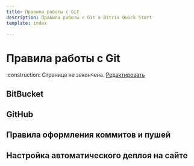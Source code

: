 ```yaml
---
title: Правила работы с Git
description: Правила работы с Git в Bitrix Quick Start
template: index  

---
```



# Правила работы с Git

<div class="tip">
    :construction: Страница не закончена. <a href="https://github.com/pafnuty/bqs-site/blob/dev/storage/pages/git/index.md" class="btn btn-small" target="_blank">Редактировать</a>
</div>

## BitBucket
## GitHub
## Правила оформления коммитов и пушей
## Настройка автоматического деплоя на сайте
